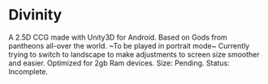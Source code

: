 # Divinity

A 2.5D CCG made with Unity3D for Android. 
Based on Gods from pantheons all-over the world. 
~To be played in portrait mode~
Currently trying to switch to landscape to make adjustments to screen size smoother and easier. 
Optimized for 2gb Ram devices. 
Size: Pending. 
Status: Incomplete. 
